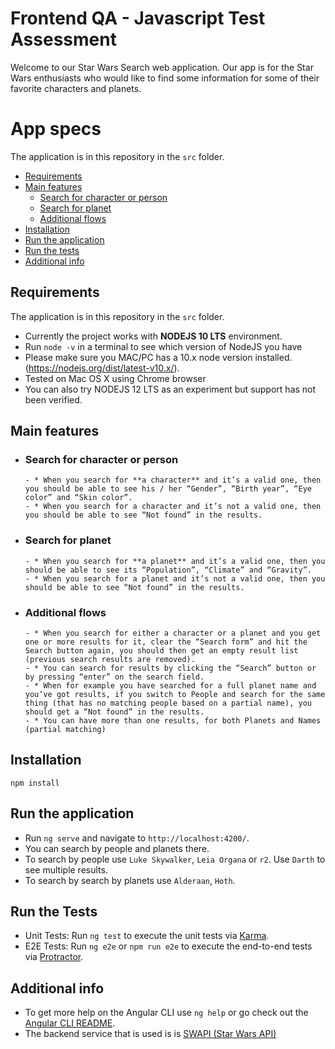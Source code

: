 # Frontend QA - Javascript Test Assessment

Welcome to our Star Wars Search web application. Our app is for the Star Wars enthusiasts who would like to find some information for some of their favorite characters and planets.

# App specs
 
 The application is in this repository in the `src` folder.
 
- [Requirements](#Requirements)
- [Main features](#Main-features)
  - [Search for character or person](#search-for-character-or-person)
  - [Search for planet](#search-for-planet)
  - [Additional flows](#additional-flows)
- [Installation](#Installation)
- [Run the application](#run-the-application)
- [Run the tests](#Installation)
- [Additional info](#additional-info)

## Requirements
The application is in this repository in the `src` folder.
- Currently the project works with **NODEJS 10 LTS** environment. 
- Run ```node -v``` in a terminal to see which version of NodeJS you have
- Please make sure you MAC/PC has a 10.x node version installed. (https://nodejs.org/dist/latest-v10.x/). 
- Tested on Mac OS X using Chrome browser
- You can also try NODEJS 12 LTS as an experiment but support has not been verified. 

## Main features

   - ### Search for character or person
         - * When you search for **a character** and it’s a valid one, then you should be able to see his / her “Gender”, “Birth year”, “Eye color” and “Skin color”.
         - * When you search for a character and it’s not a valid one, then you should be able to see “Not found” in the results.

   - ### Search for planet
         - * When you search for **a planet** and it’s a valid one, then you should be able to see its “Population”, “Climate” and “Gravity”.
         - * When you search for a planet and it’s not a valid one, then you should be able to see “Not found” in the results.

   - ### Additional flows
         - * When you search for either a character or a planet and you get one or more results for it, clear the “Search form” and hit the Search button again, you should then get an empty result list (previous search results are removed).
         - * You can search for results by clicking the “Search” button or by pressing “enter” on the search field.
         - * When for example you have searched for a full planet name and you’ve got results, if you switch to People and search for the same thing (that has no matching people based on a partial name), you should get a “Not found” in the results.
         - * You can have more than one results, for both Planets and Names (partial matching)


## Installation

```
npm install 
```

## Run the application

- Run `ng serve` and navigate to `http://localhost:4200/`. 
- You can search by people and planets there.
- To search by people use `Luke Skywalker`, `Leia Organa` or `r2`. Use `Darth` to see multiple results.  
- To search by search by planets use `Alderaan`, `Hoth`.
 

## Run the Tests

- Unit Tests: Run `ng test` to execute the unit tests via [Karma](https://karma-runner.github.io).
- E2E Tests: Run `ng e2e` or `npm run e2e` to execute the end-to-end tests via [Protractor](http://www.protractortest.org/).

## Additional info

- To get more help on the Angular CLI use `ng help` or go check out the [Angular CLI README](https://github.com/angular/angular-cli/blob/master/README.md).
- The backend service that is used is is [SWAPI (Star Wars API)](https://swapi.dev/documentation)
